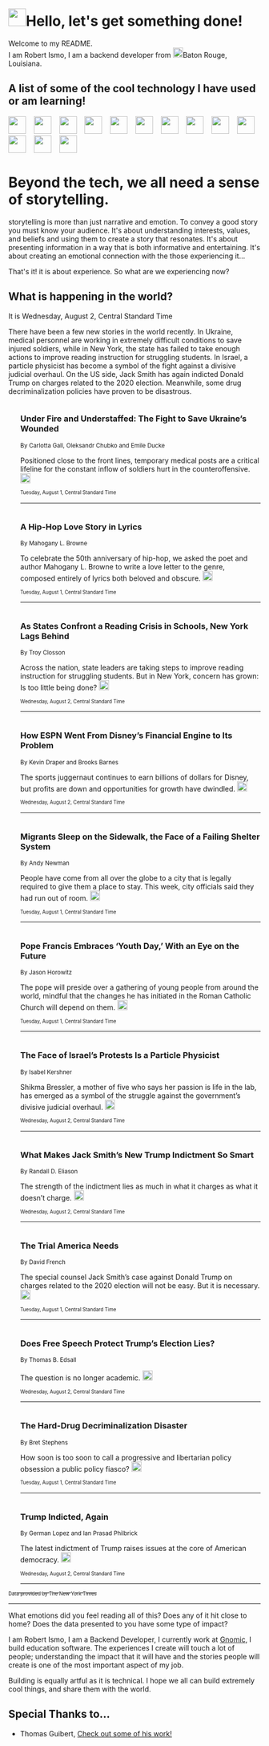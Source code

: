 <h1><img src="https://emojis.slackmojis.com/emojis/images/1643514375/3493/hot-coffee.gif?1643514375" width="35"/>Hello, let's get something done!</h1>

<p>Welcome to my README.<br/>
I am Robert Ismo, I am a backend developer from <img src="https://emojis.slackmojis.com/emojis/images/1638395689/50435/moulin_rouge.png?1638395689" width="20"/>Baton Rouge, Louisiana.</p>
<h2>A list of some of the cool technology I have used or am learning!</h2>
<p>
<img src="https://emojis.slackmojis.com/emojis/images/1643516091/21142/meow_bongotap.gif?1643516091" width="35" alt="">
<img src="https://img.shields.io/badge/Favorite%20Frontend%20Framework-SvelteKit-f83903" alt="">
<img src="https://img.shields.io/badge/Second%20Favorite-Vue-40b581" alt="">
<img src="https://img.shields.io/badge/Most%20Used%20Runtime-Nodejs-78b061" alt="">
<img src="https://emojis.slackmojis.com/emojis/images/1643517416/34482/fire.gif?1643517416" width="35" alt="">
<img src="https://img.shields.io/badge/Javascript%20But%20Better-Typescript-0078ca" alt="">
<img src="https://img.shields.io/badge/Favorite%20Language-Elixir-3e244d" alt="">
<img src="https://img.shields.io/badge/Containerize%20Everything-Docker-6ac9ef" alt="">
<img src="https://emojis.slackmojis.com/emojis/images/1643514596/5999/meow_party.gif?1643514596" width="35" alt="">
<img src="https://img.shields.io/badge/API%20Love%20Language-Graphql-de32a5" alt="">
<img src="https://img.shields.io/badge/Our%20Favorite%20Version%20Controller-Git-e94f33" alt="">
<img src="https://img.shields.io/badge/Favorite%20Database-Redis-d42d1d" alt="">
<img src="https://emojis.slackmojis.com/emojis/images/1643514559/5584/deployparrot.gif?1643514559" width="35" alt="">
<img src="https://img.shields.io/badge/Container%20Interstate-RabbitMQ-f66200" alt="">
<img src="https://img.shields.io/badge/Gotta%20Learn-Kubernetes-316adf" alt="">
<img src="https://img.shields.io/badge/Really%20Mature%20Now-WASM-654fef" alt="">
<img src="https://emojis.slackmojis.com/emojis/images/1666642497/61942/dance_vibe.gif?1666642497" width="35" alt="">
<img src="https://img.shields.io/badge/For%20My%20M1-ARM64-657d96" alt="">
<img src="https://img.shields.io/badge/Loving%20This%20So%20Much-TailwindCSS-17bcb5" alt="">
<img src="https://img.shields.io/badge/Cool%20Build%20Tool-Vite-f9cb24" alt="">
<img src="https://emojis.slackmojis.com/emojis/images/1669231376/62819/working-on-it.gif?1669231376" width="35" alt="">
<img src="https://img.shields.io/badge/Fun%20and%20Easy%20Database-MongoDB-5f8c49" alt="">
<img src="https://img.shields.io/badge/JS%20Life%20Support-NPM-c73737" alt="">
<img src="https://img.shields.io/badge/I%20Liked%20It-DynamoDB-0073b9" alt="">
<img src="https://emojis.slackmojis.com/emojis/images/1643514045/46/question.gif?1643514045" width="35" alt="">
<img src="https://img.shields.io/badge/cool-React-60d6f9" alt="">
<img src="https://img.shields.io/badge/Future%20Big%20Project-Lambda-f37e00" alt="">
<img src="https://img.shields.io/badge/NPM%20But%20Better-PNPM-f1aa07" alt="">
<img src="https://emojis.slackmojis.com/emojis/images/1643514943/9662/fbwow.gif?1643514943" width="35" alt="">
<img src="https://img.shields.io/badge/First%20Language-C-662079" alt="">
<img src="https://img.shields.io/badge/Where%20I%20Deploy%20Frontend-Vercel-000000" alt="">
<img src="https://img.shields.io/badge/Who%20Does%20not%20Want%20an%20App-Swift-f9492a" alt="">
<img src="https://emojis.slackmojis.com/emojis/images/1643514058/151/javascript.png?1643514058" width="35" alt="">
<img src="https://img.shields.io/badge/cool-Python-fbd542" alt="">
<img src="https://img.shields.io/badge/Favorite%20Something-Stripe-656cdc" alt="">
<img src="https://img.shields.io/badge/Of%20Course-HTML5-ed6327" alt="">
<img src="https://emojis.slackmojis.com/emojis/images/1660415405/60731/bomb.gif?1660415405" width="35" alt="">
<img src="https://img.shields.io/badge/hate-CSS-2964ec" alt="">
<img src="https://img.shields.io/badge/Learning-CircleCI-141215" alt="">
<img src="https://img.shields.io/badge/Learning-Rust-fbbb3b" alt="">
<img src="https://emojis.slackmojis.com/emojis/images/1660415397/60712/writing-hand.gif?1660415397" width="35" alt="">
<img src="https://img.shields.io/badge/Dev%20Browser%20of%20Choice-Firefox-cc4e26" alt="">
<img src="https://img.shields.io/badge/Recoverying%20From%20Windows-UNIX-1781e3" alt="">
<img src="https://img.shields.io/badge/LOVE-LogSeq-90c1c2" alt="">
<img src="https://emojis.slackmojis.com/emojis/images/1643514066/223/kirby.gif?1643514066" width="35" alt="">
<img src="https://img.shields.io/badge/Daily%20Driver-MacOS-e6e6e8" alt="">
<img src="https://img.shields.io/badge/Git%20Server-Github-000000" alt="">
<img src="https://img.shields.io/badge/enjoyable-EC2-f17428" alt="">
<img src="https://emojis.slackmojis.com/emojis/images/1643514239/2069/excited.gif?1643514239" width="35" alt="">
</p>
<h1>Beyond the tech, we all need a sense of storytelling.</h1>
<p>storytelling is more than just narrative and emotion. To convey a good story you must know your audience. It's about understanding interests, values, and beliefs and using them to create a story that resonates. It's about presenting information in a way that is both informative and entertaining. It's about creating an emotional connection with the those experiencing it...</p>
<p>That's it! it is about experience. So what are we experiencing now?</p>
<h2>What is happening in the world?</h2>
<p>It is Wednesday, August 2, Central Standard Time</p>
<p>
There have been a few new stories in the world recently. In Ukraine, medical personnel are working in extremely difficult conditions to save injured soldiers, while in New York, the state has failed to take enough actions to improve reading instruction for struggling students. In Israel, a particle physicist has become a symbol of the fight against a divisive judicial overhaul. On the US side, Jack Smith has again indicted Donald Trump on charges related to the 2020 election. Meanwhile, some drug decriminalization policies have proven to be disastrous.</p>
<ol>
<img src="https://img.shields.io/badge/-world-blue" alt="">
<h3>Under Fire and Understaffed: The Fight to Save Ukraine’s Wounded</h3>
<sub>By Carlotta Gall, Oleksandr Chubko and Emile Ducke</sub>
<p>Positioned close to the front lines, temporary medical posts are a critical lifeline for the constant inflow of soldiers hurt in the counteroffensive.  <a href="https://nyti.ms/45bPaw0"><img src="https://developer.nytimes.com/files/poweredby_nytimes_30b.png?v=1583354208352" height="20"></a></p>
<sub><sub>Tuesday, August 1, Central Standard Time</sub></sub>
<hr/>
<img src="https://img.shields.io/badge/-arts-blue" alt="">
<h3>A Hip-Hop Love Story in Lyrics</h3>
<sub>By Mahogany L. Browne</sub>
<p>To celebrate the 50th anniversary of hip-hop, we asked the poet and author Mahogany L. Browne to write a love letter to the genre, composed entirely of lyrics both beloved and obscure.  <a href="https://nyti.ms/44PMgNo"><img src="https://developer.nytimes.com/files/poweredby_nytimes_30b.png?v=1583354208352" height="20"></a></p>
<sub><sub>Tuesday, August 1, Central Standard Time</sub></sub>
<hr/>
<img src="https://img.shields.io/badge/-nyregion-blue" alt="">
<h3>As States Confront a Reading Crisis in Schools, New York Lags Behind</h3>
<sub>By Troy Closson</sub>
<p>Across the nation, state leaders are taking steps to improve reading instruction for struggling students. But in New York, concern has grown: Is too little being done?  <a href="https://nyti.ms/3QmXyEI"><img src="https://developer.nytimes.com/files/poweredby_nytimes_30b.png?v=1583354208352" height="20"></a></p>
<sub><sub>Wednesday, August 2, Central Standard Time</sub></sub>
<hr/>
<img src="https://img.shields.io/badge/-business-blue" alt="">
<h3>How ESPN Went From Disney’s Financial Engine to Its Problem</h3>
<sub>By Kevin Draper and Brooks Barnes</sub>
<p>The sports juggernaut continues to earn billions of dollars for Disney, but profits are down and opportunities for growth have dwindled.  <a href="https://nyti.ms/45a1yML"><img src="https://developer.nytimes.com/files/poweredby_nytimes_30b.png?v=1583354208352" height="20"></a></p>
<sub><sub>Wednesday, August 2, Central Standard Time</sub></sub>
<hr/>
<img src="https://img.shields.io/badge/-nyregion-blue" alt="">
<h3>Migrants Sleep on the Sidewalk, the Face of a Failing Shelter System</h3>
<sub>By Andy Newman</sub>
<p>People have come from all over the globe to a city that is legally required to give them a place to stay. This week, city officials said they had run out of room.  <a href="https://nyti.ms/45cnYxc"><img src="https://developer.nytimes.com/files/poweredby_nytimes_30b.png?v=1583354208352" height="20"></a></p>
<sub><sub>Tuesday, August 1, Central Standard Time</sub></sub>
<hr/>
<img src="https://img.shields.io/badge/-world-blue" alt="">
<h3>Pope Francis Embraces ‘Youth Day,’ With an Eye on the Future</h3>
<sub>By Jason Horowitz</sub>
<p>The pope will preside over a gathering of young people from around the world, mindful that the changes he has initiated in the Roman Catholic Church will depend on them.  <a href="https://nyti.ms/45f9rRj"><img src="https://developer.nytimes.com/files/poweredby_nytimes_30b.png?v=1583354208352" height="20"></a></p>
<sub><sub>Tuesday, August 1, Central Standard Time</sub></sub>
<hr/>
<img src="https://img.shields.io/badge/-world-blue" alt="">
<h3>The Face of Israel’s Protests Is a Particle Physicist</h3>
<sub>By Isabel Kershner</sub>
<p>Shikma Bressler, a mother of five who says her passion is life in the lab, has emerged as a symbol of the struggle against the government’s divisive judicial overhaul.  <a href="https://nyti.ms/455ziuE"><img src="https://developer.nytimes.com/files/poweredby_nytimes_30b.png?v=1583354208352" height="20"></a></p>
<sub><sub>Wednesday, August 2, Central Standard Time</sub></sub>
<hr/>
<img src="https://img.shields.io/badge/-opinion-blue" alt="">
<h3>What Makes Jack Smith’s New Trump Indictment So Smart</h3>
<sub>By Randall D. Eliason</sub>
<p>The strength of the indictment lies as much in what it charges as what it doesn’t charge.  <a href="https://nyti.ms/45a5du3"><img src="https://developer.nytimes.com/files/poweredby_nytimes_30b.png?v=1583354208352" height="20"></a></p>
<sub><sub>Wednesday, August 2, Central Standard Time</sub></sub>
<hr/>
<img src="https://img.shields.io/badge/-opinion-blue" alt="">
<h3>The Trial America Needs</h3>
<sub>By David French</sub>
<p>The special counsel Jack Smith’s case against Donald Trump on charges related to the 2020 election will not be easy. But it is necessary.  <a href="https://nyti.ms/3OC2S5M"><img src="https://developer.nytimes.com/files/poweredby_nytimes_30b.png?v=1583354208352" height="20"></a></p>
<sub><sub>Tuesday, August 1, Central Standard Time</sub></sub>
<hr/>
<img src="https://img.shields.io/badge/-opinion-blue" alt="">
<h3>Does Free Speech Protect Trump’s Election Lies?</h3>
<sub>By Thomas B. Edsall</sub>
<p>The question is no longer academic.  <a href="https://nyti.ms/44Ox3fz"><img src="https://developer.nytimes.com/files/poweredby_nytimes_30b.png?v=1583354208352" height="20"></a></p>
<sub><sub>Wednesday, August 2, Central Standard Time</sub></sub>
<hr/>
<img src="https://img.shields.io/badge/-opinion-blue" alt="">
<h3>The Hard-Drug Decriminalization Disaster</h3>
<sub>By Bret Stephens</sub>
<p>How soon is too soon to call a progressive and libertarian policy obsession a public policy fiasco?  <a href="https://nyti.ms/3YoxICg"><img src="https://developer.nytimes.com/files/poweredby_nytimes_30b.png?v=1583354208352" height="20"></a></p>
<sub><sub>Tuesday, August 1, Central Standard Time</sub></sub>
<hr/>
<img src="https://img.shields.io/badge/-briefing-blue" alt="">
<h3>Trump Indicted, Again</h3>
<sub>By German Lopez and Ian Prasad Philbrick</sub>
<p>The latest indictment of Trump raises issues at the core of American democracy.  <a href="https://nyti.ms/3OjXRNP"><img src="https://developer.nytimes.com/files/poweredby_nytimes_30b.png?v=1583354208352" height="20"></a></p>
<sub><sub>Wednesday, August 2, Central Standard Time</sub></sub>
<hr/>
</ol>
<a href="https://developer.nytimes.com"><sub><sub>Data provided by The New York Times</sub></sub></a>
<hr/>
<p>What emotions did you feel reading all of this? Does any of it hit close to home? Does the data presented to you have some type of impact?</p>
<p>I am Robert Ismo, I am a Backend Developer, I currently work at <a href="https://gnomic.education/">Gnomic</a>, I build education software. The experiences I create will touch a lot of people; understanding the impact that it will have and the stories people will create is one of the most important aspect of my job.</p>
<p>Building is equally artful as it is technical. I hope we all can build extremely cool things, and share them with the world.</p>
<h2>Special Thanks to...</h2>
<ul>
<li>Thomas Guibert, <a href="https://github.com/thmsgbrt/thmsgbrt">Check out some of his work!</a></li>
</ul>